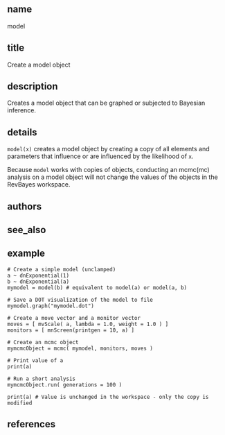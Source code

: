## name
model
## title
Create a model object

## description
Creates a model object that can be graphed or subjected to Bayesian inference.

## details
`model(x)` creates a model object by creating a copy of all elements and 
parameters that influence or are influenced by the likelihood of `x`.

Because `model` works with copies of objects, conducting an mcmc(mc) analysis
on a model object will not change the values of the objects in the RevBayes
workspace.

## authors
## see_also
## example
    # Create a simple model (unclamped)
    a ~ dnExponential(1)
    b ~ dnExponential(a)
    mymodel = model(b) # equivalent to model(a) or model(a, b)
    
    # Save a DOT visualization of the model to file
    mymodel.graph("mymodel.dot")
    
    # Create a move vector and a monitor vector
    moves = [ mvScale( a, lambda = 1.0, weight = 1.0 ) ]
    monitors = [ mnScreen(printgen = 10, a) ]
    
    # Create an mcmc object
    mymcmcObject = mcmc( mymodel, monitors, moves )
    
    # Print value of a
    print(a)
    
    # Run a short analysis
    mymcmcObject.run( generations = 100 )
    
    print(a) # Value is unchanged in the workspace - only the copy is modified
    
## references
